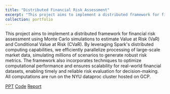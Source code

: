 ```yaml
---
title: "Distributed Financial Risk Assessment"
excerpt: "This project aims to implement a distributed framework for financial risk assessment using Monte Carlo simulations to estimate Value at Risk (VaR) and Conditional Value at Risk (CVaR) by leveraging Spark's distributed computing capabilities.<br/><img src='/images/VaR.jpg'>"
collection: portfolio
---
```


This project aims to implement a distributed framework for financial risk assessment using Monte Carlo simulations to estimate Value at Risk (VaR) and Conditional Value at Risk (CVaR). 
By leveraging Spark's distributed computing capabilities, we efficiently parallelize processing of large-scale market data, simulating millions of scenarios to generate robust risk metrics. 
The framework also incorporates techniques to optimize computational performance and ensures scalability for real-world financial datasets, enabling timely and reliable risk evaluation for decision-making.
All computations are run on the NYU dataproc cluster hosted on GCP.

[PPT](https://github.com/anirudh28/Distributed-Financial-Risk-Assessment/blob/main/Project%20PPT.pdf) [Code](https://github.com/anirudh28/Distributed-Financial-Risk-Assessment) [Report](https://github.com/anirudh28/Distributed-Financial-Risk-Assessment/blob/main/Final%20Report.pdf) 
